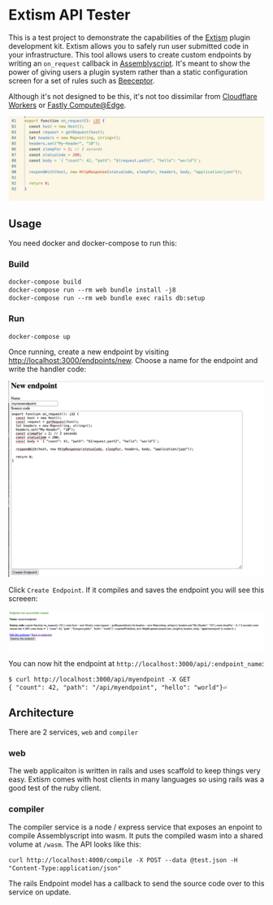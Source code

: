 # Extism API Tester

This is a test project to demonstrate the capabilities of the [Extism](https://extism-docs.pages.dev/) plugin development kit.
Extism allows you to safely run user submitted code in your infrastructure. This tool allows users to create custom endpoints by writing an `on_request` callback in [Assemblyscript](https://www.assemblyscript.org/). It's meant to show the power of giving users a plugin system rather than a static configuration screen for a set of rules such as [Beeceptor](https://beeceptor.com/).

Although it's not designed to be this, it's not too dissimilar from [Cloudflare Workers](https://workers.cloudflare.com/) or [Fastly Compute@Edge](https://www.fastly.com/products/edge-compute).

![Screenshot of request handler](screenshots/on_request.png)

## Usage

You need docker and docker-compose to run this:

### Build

```
docker-compose build
docker-compose run --rm web bundle install -j8
docker-compose run --rm web bundle exec rails db:setup
```

### Run

```
docker-compose up
```

Once running, create a new endpoint by visiting [http://localhost:3000/endpoints/new](http://localhost:3000/endpoints/new).
Choose a name for the endpoint and write the handler code:

![Screenshot of endpoint edit](screenshots/endpoint_edit.png)

Click `Create Endpoint`. If it compiles and saves the endpoint you will see this screeen:

![Screenshot of endpoint edit](screenshots/endpoint_created.png)


You can now hit the endpoint at `http://localhost:3000/api/:endpoint_name`:

```
$ curl http://localhost:3000/api/myendpoint -X GET
{ "count": 42, "path": "/api/myendpoint", "hello": "world"}⏎ 
```

## Architecture

There are 2 services, `web` and `compiler`

### web

The web applicaiton is written in rails and uses scaffold to keep things very easy. Extism comes with host clients in many languages
so using rails was a good test of the ruby client.

### compiler

The compiler service is a node / express service that exposes an enpoint to compile Assemblyscript into wasm. It puts the compiled wasm
into a shared volume at `/wasm`. The API looks like this:

```
curl http://localhost:4000/compile -X POST --data @test.json -H "Content-Type:application/json"
```

The rails Endpoint model has a callback to send the source code over to this service on update.


